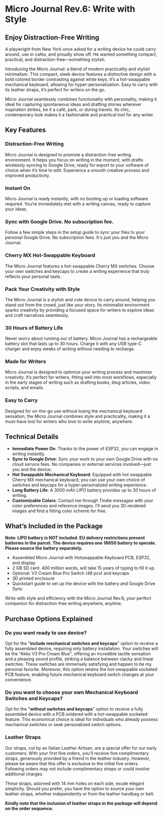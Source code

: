 # Micro Journal Rev.6: Write with Style

## Enjoy Distraction-Free Writing

A playwright from New York once asked for a writing device he could carry around, use in cafés, and proudly show off. He wanted something compact, practical, and distraction-free—something stylish.

Introducing the Micro Journal: a blend of modern practicality and stylish minimalism. This compact, sleek device features a distinctive design with a bold colored border contrasting against white keys. It’s a hot-swappable mechanical keyboard, allowing for hyper-personalization. Easy to carry with its leather straps, it’s perfect for writers on the go.

Micro Journal seamlessly combines functionality with personality, making it ideal for capturing spontaneous ideas and drafting stories wherever inspiration strikes, be it a café, park, or during travels. Its chic, contemporary look makes it a fashionable and practical tool for any writer.

## Key Features

### Distraction-Free Writing

Micro Journal is designed to promote a distraction-free writing environment. It helps you focus on writing in the moment, with drafts wirelessly syncing to Google Drive, ready for export to your software of choice when it’s time to edit. Experience a smooth creative process and improved productivity.

### Instant On

Micro Journal is ready instantly, with no booting up or loading software required. You’re immediately met with a writing canvas, ready to capture your ideas.

### Sync with Google Drive. No subscription fee.

Follow a few simple steps in the setup guide to sync your files to your personal Google Drive. No subscription fees. It's just you and the Micro Journal.


### Cherry MX Hot-Swappable Keyboard

The Micro Journal features a hot-swappable Cherry MX switches. Choose your own switches and keycaps to create a writing experience that truly reflects your personal taste.


### Pack Your Creativity with Style

The Micro Journal is a stylish and cute device to carry around, helping you stand out from the crowd, just like your story. Its minimalist environment sparks creativity by providing a focused space for writers to explore ideas and craft narratives seamlessly.


### 30 Hours of Battery Life

Never worry about running out of battery. Micro Journal has a rechargeable battery slot that lasts up to 30 hours. Charge it with any USB type-C charger and enjoy weeks of writing without needing to recharge.

### Made for Writers

Micro Journal is designed to optimize your writing process and maximize creativity. It’s perfect for writers, fitting well into most workflows, especially in the early stages of writing such as drafting books, blog articles, video scripts, and emails.

### Easy to Carry

Designed for on-the-go use without losing the mechanical keyboard sensation, the Micro Journal combines style and practicality, making it a must-have tool for writers who love to write anytime, anywhere.


## Technical Details

- **Immediate Power On**: Thanks to the power of ESP32, you can engage in writing instantly.
- **Sync to Google Drive**: Sync your work to your own Google Drive with no cloud service fees. No companies or external services involved—just you and the device.
- **Hot Swappable Mechanical Keyboard**: Equipped with hot swappable Cherry MX mechanical keyboard, you can use your own choice of switches and keycaps for a hyper-personalized writing experience.
- **Long Battery Life**: A 3000 mAh LIPO battery provides up to 30 hours of writing.
- **Customizable Colors**: Contact me through Tindie messages with your color preferences and reference images. I’ll send you 3D rendered images and find a fitting color scheme for free.

## What’s Included in the Package

**Note: LIPO battery is NOT included. EU delivery restrictions prevent batteries in the parcel. The device requires one 18650 battery to operate. Please source the battery separately.**

- Assembled Micro Journal with Hotswappable Keyboard PCB, ESP32, and display
- 2 GB SD card. 400 million words, will take 15 years of typing to fill it up.
- Optional: V3 Cream Blue Pro Switch (48 pcs) and keycaps
- 3D printed enclosure
- Quickstart guide to set up the device with the battery and Google Drive Sync

Write with style and efficiency with the Micro Journal Rev.6, your perfect companion for distraction-free writing anywhere, anytime.


## Purchase Options Explained

### Do you want ready to use device?

Opt for the "**include mechanical switches and keycaps**" option to receive a fully assembled device, requiring only battery installation. Your switches will be the "Akko V3 Pro Cream Blue", offering an incredible tactile sensation and a pleasing sound profile, striking a balance between clacky and linear switches. These switches are immensely satisfying and happen to be my personal favorite. Moreover, this option retains the hot-swappable socketed PCB feature, enabling future mechanical keyboard switch changes at your convenience.


### Do you want to choose your own Mechanical Keyboard Switches and Keycaps?

Opt for the "**without switches and keycaps**" option to receive a fully assembled device with a PCB soldered with a hot-swappable socketed feature. This economical choice is ideal for individuals who already possess mechanical switches or seek personalized switch options.



### Leather Straps

Our straps, cut by an Italian Leather Artisan, are a special offer for our early customers. With your first five orders, you'll receive five complimentary straps, generously provided by a friend in the leather industry. However, please be aware that this offer is exclusive to the initial five orders. Following orders may not include complimentary straps or could involve additional charges.

These straps, adorned with 14 mm holes on each side, exude elegant simplicity. Should you prefer, you have the option to source your own leather straps, whether independently or from the leather handbag or belt.

**Kindly note that the inclusion of leather straps in the package will depend on the order sequence.**